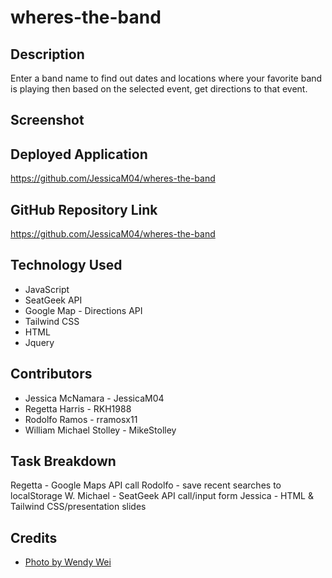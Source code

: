 # wheres-the-band

## Description

Enter a band name to find out dates and locations where your favorite band is playing then based on the selected event, get directions to that event.

## Screenshot

## Deployed Application
https://github.com/JessicaM04/wheres-the-band

## GitHub Repository Link
https://github.com/JessicaM04/wheres-the-band

## Technology Used
- JavaScript
- SeatGeek API
- Google Map - Directions API
- Tailwind CSS
- HTML
- Jquery

## Contributors
- Jessica McNamara - JessicaM04
- Regetta Harris - RKH1988
- Rodolfo Ramos - rramosx11
- William Michael Stolley - MikeStolley

## Task Breakdown
Regetta - Google Maps API call
Rodolfo - save recent searches to localStorage
W. Michael - SeatGeek API call/input form
Jessica - HTML & Tailwind CSS/presentation slides

## Credits
- <a href="https://www.pexels.com/photo/people-having-a-concert-1190297/" title="People Having a Concert">Photo by Wendy Wei</a>
